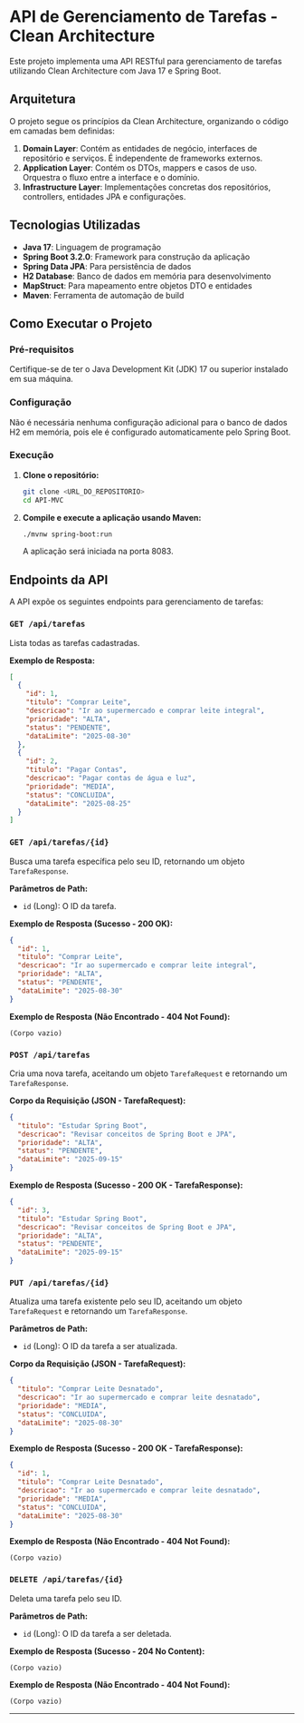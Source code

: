 # API de Gerenciamento de Tarefas - Clean Architecture

Este projeto implementa uma API RESTful para gerenciamento de tarefas utilizando Clean Architecture com Java 17 e Spring Boot.

## Arquitetura

O projeto segue os princípios da Clean Architecture, organizando o código em camadas bem definidas:

1. **Domain Layer**: Contém as entidades de negócio, interfaces de repositório e serviços. É independente de frameworks externos.
2. **Application Layer**: Contém os DTOs, mappers e casos de uso. Orquestra o fluxo entre a interface e o domínio.
3. **Infrastructure Layer**: Implementações concretas dos repositórios, controllers, entidades JPA e configurações.

## Tecnologias Utilizadas

* **Java 17**: Linguagem de programação
* **Spring Boot 3.2.0**: Framework para construção da aplicação
* **Spring Data JPA**: Para persistência de dados
* **H2 Database**: Banco de dados em memória para desenvolvimento
* **MapStruct**: Para mapeamento entre objetos DTO e entidades
* **Maven**: Ferramenta de automação de build

## Como Executar o Projeto

### Pré-requisitos

Certifique-se de ter o Java Development Kit (JDK) 17 ou superior instalado em sua máquina.

### Configuração

Não é necessária nenhuma configuração adicional para o banco de dados H2 em memória, pois ele é configurado automaticamente pelo Spring Boot.

### Execução

1.  **Clone o repositório:**

    ```bash
    git clone <URL_DO_REPOSITORIO>
    cd API-MVC
    ```

2.  **Compile e execute a aplicação usando Maven:**

    ```bash
    ./mvnw spring-boot:run
    ```

    A aplicação será iniciada na porta 8083.

## Endpoints da API

A API expõe os seguintes endpoints para gerenciamento de tarefas:

### `GET /api/tarefas`

Lista todas as tarefas cadastradas.

**Exemplo de Resposta:**

```json
[
  {
    "id": 1,
    "titulo": "Comprar Leite",
    "descricao": "Ir ao supermercado e comprar leite integral",
    "prioridade": "ALTA",
    "status": "PENDENTE",
    "dataLimite": "2025-08-30"
  },
  {
    "id": 2,
    "titulo": "Pagar Contas",
    "descricao": "Pagar contas de água e luz",
    "prioridade": "MEDIA",
    "status": "CONCLUIDA",
    "dataLimite": "2025-08-25"
  }
]
```

### `GET /api/tarefas/{id}`

Busca uma tarefa específica pelo seu ID, retornando um objeto `TarefaResponse`.

**Parâmetros de Path:**

*   `id` (Long): O ID da tarefa.

**Exemplo de Resposta (Sucesso - 200 OK):**

```json
{
  "id": 1,
  "titulo": "Comprar Leite",
  "descricao": "Ir ao supermercado e comprar leite integral",
  "prioridade": "ALTA",
  "status": "PENDENTE",
  "dataLimite": "2025-08-30"
}
```

**Exemplo de Resposta (Não Encontrado - 404 Not Found):**

```
(Corpo vazio)
```

### `POST /api/tarefas`

Cria uma nova tarefa, aceitando um objeto `TarefaRequest` e retornando um `TarefaResponse`.

**Corpo da Requisição (JSON - TarefaRequest):**

```json
{
  "titulo": "Estudar Spring Boot",
  "descricao": "Revisar conceitos de Spring Boot e JPA",
  "prioridade": "ALTA",
  "status": "PENDENTE",
  "dataLimite": "2025-09-15"
}
```

**Exemplo de Resposta (Sucesso - 200 OK - TarefaResponse):**

```json
{
  "id": 3,
  "titulo": "Estudar Spring Boot",
  "descricao": "Revisar conceitos de Spring Boot e JPA",
  "prioridade": "ALTA",
  "status": "PENDENTE",
  "dataLimite": "2025-09-15"
}
```

### `PUT /api/tarefas/{id}`

Atualiza uma tarefa existente pelo seu ID, aceitando um objeto `TarefaRequest` e retornando um `TarefaResponse`.

**Parâmetros de Path:**

*   `id` (Long): O ID da tarefa a ser atualizada.

**Corpo da Requisição (JSON - TarefaRequest):**

```json
{
  "titulo": "Comprar Leite Desnatado",
  "descricao": "Ir ao supermercado e comprar leite desnatado",
  "prioridade": "MEDIA",
  "status": "CONCLUIDA",
  "dataLimite": "2025-08-30"
}
```

**Exemplo de Resposta (Sucesso - 200 OK - TarefaResponse):**

```json
{
  "id": 1,
  "titulo": "Comprar Leite Desnatado",
  "descricao": "Ir ao supermercado e comprar leite desnatado",
  "prioridade": "MEDIA",
  "status": "CONCLUIDA",
  "dataLimite": "2025-08-30"
}
```

**Exemplo de Resposta (Não Encontrado - 404 Not Found):**

```
(Corpo vazio)
```

### `DELETE /api/tarefas/{id}`

Deleta uma tarefa pelo seu ID.

**Parâmetros de Path:**

*   `id` (Long): O ID da tarefa a ser deletada.

**Exemplo de Resposta (Sucesso - 204 No Content):**

```
(Corpo vazio)
```

**Exemplo de Resposta (Não Encontrado - 404 Not Found):**

```
(Corpo vazio)
```

---
